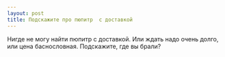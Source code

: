 ```yaml
---
layout: post 
title: Подскажите про пюпитр  с доставкой 
--- 
```

Нигде не могу найти пюпитр  с доставкой. Или ждать надо очень долго, или цена баснословная. Подскажите, где вы брали?